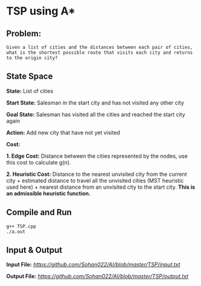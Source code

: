 # TSP using A*

## Problem:

```
Given a list of cities and the distances between each pair of cities, what is the shortest possible route that visits each city and returns to the origin city?
```

## State Space

**State:** List of cities

**Start State:** Salesman in the start city and has not visited any other city

**Goal State:** Salesman has visited all the cities and reached the start city again

**Action:** Add new city that have not yet visited

**Cost:**

**1. Edge Cost:** Distance between the cities represented by the nodes, use this cost to calculate g(n).
	
**2. Heuristic Cost:** Distance to the nearest unvisited city from the current city + estimated distance to travel all          the unvisited cities (MST heuristic used here) + nearest distance from an unvisited city to the start city. **This is an 	admissible heuristic function.**


## Compile and Run
```
g++ TSP.cpp
./a.out
```

## Input & Output

**Input File:** *https://github.com/Sohan022/AI/blob/master/TSP/input.txt*

**Output File:** *https://github.com/Sohan022/AI/blob/master/TSP/output.txt*
